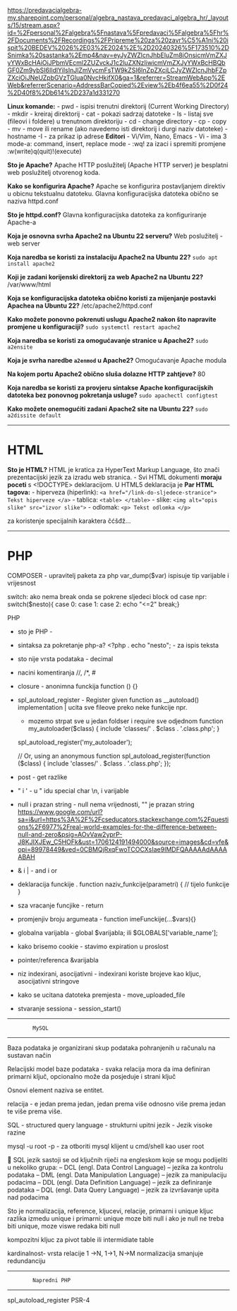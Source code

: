 https://predavacialgebra-my.sharepoint.com/personal/algebra_nastava_predavaci_algebra_hr/_layouts/15/stream.aspx?id=%2Fpersonal%2Falgebra%5Fnastava%5Fpredavaci%5Falgebra%5Fhr%2FDocuments%2FRecordings%2FPripreme%20za%20zavr%C5%A1ni%20ispit%20BEDEV%2026%2E03%2E2024%2E%2D20240326%5F173510%2DSnimka%20sastanka%2Emp4&nav=eyJyZWZlcnJhbEluZm8iOnsicmVmZXJyYWxBcHAiOiJPbmVEcml2ZUZvckJ1c2luZXNzIiwicmVmZXJyYWxBcHBQbGF0Zm9ybSI6IldlYiIsInJlZmVycmFsTW9kZSI6InZpZXciLCJyZWZlcnJhbFZpZXciOiJNeUZpbGVzTGlua0NvcHkifX0&ga=1&referrer=StreamWebApp%2EWeb&referrerScenario=AddressBarCopied%2Eview%2Eb4f6ea55%2D0f24%2D40f8%2Db614%2D237a1d331270

__Linux komande:__
	- pwd - 	ispisi trenutni direktorij (Current Working Directory)
	- mkdir - kreiraj direktorij
	- cat - 	pokazi sadrzaj datoteke
	- ls - 	listaj sve (fileovi i foldere) u trenutnom  direktoriju
	- cd - 	change directory
	- cp - 	copy
	- mv - 	move ili rename (ako navedemo isti direktorij i durgi naziv datoteke)
	- hostname -I - za prikaz ip adrese 
__Editori__ - Vi/Vim, Nano, Emacs
	- Vi 	- ima 3 mode-a: command, insert, replace mode
		- :wq! za izaci i spremiti promjene :w(write)q(quit)!(execute)


__Sto je Apache?__ Apache HTTP poslužitelj (Apache HTTP server) je besplatni web poslužitelj otvorenog koda.

__Kako se konfigurira Apache?__ Apache se konfigurira postavljanjem direktiv u obicnu tekstualnu datoteku. Glavna konfiguracijska datoteka obično se naziva httpd.conf

__Sto je httpd.conf?__ Glavna konfiguracijska datoteka za konfiguriranje Apache-a

__Koja je osnovna svrha Apache2 na Ubuntu 22 serveru?__ Web poslužitelj - web server

__Koja naredba se koristi za instalaciju Apache2 na Ubuntu 22?__ `sudo apt install apache2`

__Koji je zadani korijenski direktorij za web Apache2 na Ubuntu 22?__ /var/www/html

__Koja se konfiguracijska datoteka obično koristi za mijenjanje postavki Apachea na Ubuntu 22?__ /etc/apache2/httpd.conf

__Kako možete ponovno pokrenuti uslugu Apache2 nakon što napravite promjene u konfiguraciji?__ `sudo systemctl restart apache2`

__Koja naredba se koristi za omogućavanje stranice u Apache2?__ `sudo a2ensite`

__Koja je svrha naredbe `a2enmod` u Apache2?__ Omogućavanje Apache modula

__Na kojem portu Apache2 obično sluša dolazne HTTP zahtjeve?__ 80

__Koja naredba se koristi za provjeru sintakse Apache konfiguracijskih datoteka bez ponovnog pokretanja usluge?__ `sudo apachectl configtest`

__Kako možete onemogućiti zadani Apache2 site na Ubuntu 22?__ `sudo a2dissite default`

*****

# HTML 

__Sto je HTML?__ HTML je kratica za HyperText Markup Language, što znači prezentacijski jezik za izradu web stranica.
__<!DOCTYPE html>__ - Svi HTML dokumenti __moraju poceti__ s <!DOCTYPE> deklaracijom. U HTML5 deklaracija je <!DOCTYPE html>
__Par HTML tagova:__ 
	- hiperveza (hiperlink): 	`<a href="/link-do-sljedece-stranice"> Tekst hiperveze </a>`
	- tablica: 			`<table> </table>`
        - slike: 			`<img alt="opis slike" src="izvor slike">`
	- odlomak: 			`<p> Tekst odlomka </p>`

__<meta charset="UTF-8">__ za koristenje specijalnih karaktera čćšđž...


*******************************************************
# PHP

COMPOSER - upravitelj paketa za php
var_dump($var) ispisuje tip varijable i vrijesnost


switch: ako nema break onda se pokrene sljedeci block od case npr:
switch($nesto){
case 0:
case 1:
case 2: echo "<=2" break;}


PHP
- sto je PHP - 
- sintaksa za pokretanje php-a? <?php
. echo "nesto"; - za ispis teksta
- sto nije vrsta podataka - decimal
- nacini komentiranja //, /*, #
- closure - anonimna funckija function () {}
- spl_autoload_register - Register given function as __autoload() implementation | ucita sve fileove preko neke funkcije npr. 
   - mozemo strpat sve u jedan foldser i require sve odjednom
   function my_autoloader($class) {
      include 'classes/' . $class . '.class.php';
   }

   spl_autoload_register('my_autoloader');

   // Or, using an anonymous function
   spl_autoload_register(function ($class) {
      include 'classes/' . $class . '.class.php';
   });

- post - get razlike
- " i ' - u " idu special char \n, i varijable
- null i prazan string - null nema vrijednosti, "" je prazan string https://www.google.com/url?sa=i&url=https%3A%2F%2Fcseducators.stackexchange.com%2Fquestions%2F6977%2Freal-world-examples-for-the-difference-between-null-and-zero&psig=AOvVaw2yprP-J8KJIXJEw_C5HOFk&ust=1706124191494000&source=images&cd=vfe&opi=89978449&ved=0CBMQjRxqFwoTCOCXsIae9IMDFQAAAAAdAAAAABAH
- & i | - and i or
- deklaracija funckije . function naziv_funkcije(parametri) { // tijelo funkcije }
- sza vracanje funcjike - return
- promjenjiv broju argumeata - function imeFunckije(...$vars){}
- globalna varijabla - global $varijabla; ili $GLOBALS['variable_name'];
- kako brisemo cookie - stavimo expiration u proslost
- pointer/referenca &varijabla
- niz indexirani, asocijativni - indexirani koriste brojeve kao kljuc, asocijativni stringove
- kako se ucitana datoteka premjesta - move_uploaded_file
- stvaranje sessiona - session_start() 



*******************************************************
			MySQL
*******************************************************

Baza podataka je organizirani skup podataka pohranjenih u računalu na sustavan način

Relacijski model baze podataka - svaka relacija mora da ima definiran primarni ključ, opcionalno može da posjeduje i strani ključ 

Osnovi element naziva se entitet. 

relacija - e jedan prema jedan, jedan prema više odnosno više prema jedan te više prema više.

SQL   - structured query language - strukturni upitni jezik
      - Jezik visoke razine

mysql -u root -p   - za otboriti mysql klijent u cmd/shell kao user root

 SQL jezik sastoji se od ključnih riječi na engleskom koje se mogu podijeliti u nekoliko
grupa:
– DCL (engl. Data Control Language) – jezika za kontrolu podataka
– DML (engl. Data Manipulation Language) – jezik za manipulaciju podacima
– DDL (engl. Data Definition Language) – jezik za definiranje podataka
– DQL (engl. Data Query Language) – jezik za izvršavanje upita nad podacima

Sto je normalizacija, reference, kljucevi, relacije, primarni i unique kljuc
razlika izmedu unique i primarni: unique moze biti null i ako je null ne treba biti unique, moze viswe redaka biti null

kompozitni kljuc za pivot table ili intermidiate table

kardinalnost- vrsta relacije 1 ->N, 1->1, N->M
normalizacija smanjuje redundanciju



*******************************************************
			Napredni PHP
*******************************************************

spl_autoload_register
PSR-4
